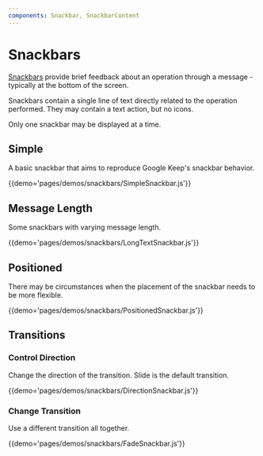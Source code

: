 ```yaml
---
components: Snackbar, SnackbarContent
---
```


# Snackbars

[Snackbars](https://material.io/guidelines/components/snackbars-toasts.html) provide brief feedback about an operation through a message - typically at the bottom of the screen.

Snackbars contain a single line of text directly related to the operation performed.
They may contain a text action, but no icons.

Only one snackbar may be displayed at a time.

## Simple

A basic snackbar that aims to reproduce Google Keep's snackbar behavior.

{{demo='pages/demos/snackbars/SimpleSnackbar.js'}}

## Message Length

Some snackbars with varying message length.

{{demo='pages/demos/snackbars/LongTextSnackbar.js'}}

## Positioned

There may be circumstances when the placement of the snackbar needs to be more flexible.

{{demo='pages/demos/snackbars/PositionedSnackbar.js'}}

## Transitions

### Control Direction

Change the direction of the transition. Slide is the default transition.

{{demo='pages/demos/snackbars/DirectionSnackbar.js'}}

### Change Transition

Use a different transition all together.

{{demo='pages/demos/snackbars/FadeSnackbar.js'}}
